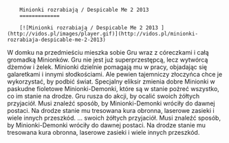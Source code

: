 
        Minionki rozrabiają / Despicable Me 2 2013 
        =============
        
        [![Minionki rozrabiają / Despicable Me 2 2013 ](http://vidos.pl/images/player.gif)](http://vidos.pl/minionki-rozrabiaja-despicable-me-2-2013)
        
        
 W domku na przedmieściu mieszka sobie Gru wraz z córeczkami i całą gromadką Minionków. Gru nie jest już superprzestępcą, lecz wytwórcą dżemów i żelek. Minionki dzielnie pomagają mu w pracy, objadając się galaretkami i innymi słodkościami. Ale pewien tajemniczy złoczyńca chce je wykorzystać, by podbić świat. Specjalny eliksir zmienia dobre Minionki w paskudne fioletowe Minionki-Demonki, które są w stanie pożreć wszystko, co im stanie na drodze. Gru rusza do akcji, by ocalić swoich żółtych przyjaciół. Musi znaleźć sposób, by Minionki-Demonki wróciły do dawnej postaci. Na drodze stanie mu tresowana kura obronna, laserowe zasieki i wiele innych przeszkód.  ... swoich żółtych przyjaciół. Musi znaleźć sposób, by Minionki-Demonki wróciły do dawnej postaci. Na drodze stanie mu tresowana kura obronna, laserowe zasieki i wiele innych przeszkód.
    